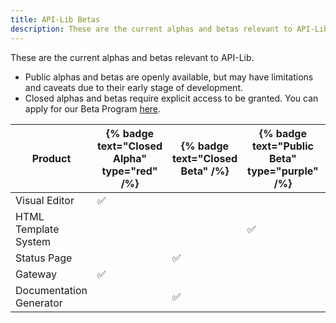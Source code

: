 ```yaml
---
title: API-Lib Betas
description: These are the current alphas and betas relevant to API-Lib.
---
```


These are the current alphas and betas relevant to API-Lib.

* Public alphas and betas are openly available, but may have limitations and caveats due to their early stage of development.
* Closed alphas and betas require explicit access to be granted. You can apply for our Beta Program [here](https://api-lib.com).


| Product                       | {% badge text="Closed Alpha" type="red" /%}  | {% badge text="Closed Beta" /%} | {% badge text="Public Beta" type="purple" /%} | More Info |
|-------------------------------|--------|--------|--------|-------------|
| Visual Editor                 |✅     |         |        |[Docs](/visual-editor/guide)  |
| HTML Template System          |        |         |✅     |[Docs](#)  |
| Status Page                   |        |✅      |        |[Docs](#)  |
| Gateway                       |✅      |        |        |[Docs](#)  |
| Documentation Generator       |        |✅      |        |[Docs](#)  |